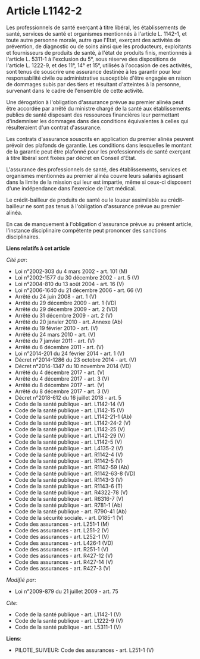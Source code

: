 # Article L1142-2

Les professionnels de santé exerçant à titre libéral, les établissements de santé, services de santé et organismes mentionnés
à l'article L. 1142-1, et toute autre personne morale, autre que l'Etat, exerçant des activités de prévention, de diagnostic
ou de soins ainsi que les producteurs, exploitants et fournisseurs de produits de santé, à l'état de produits finis,
mentionnés à l'article L. 5311-1 à l'exclusion du 5°, sous réserve des dispositions de l'article L. 1222-9, et des 11°, 14°
et 15°, utilisés à l'occasion de ces activités, sont tenus de souscrire une assurance destinée à les garantir pour leur
responsabilité civile ou administrative susceptible d'être engagée en raison de dommages subis par des tiers et résultant
d'atteintes à la personne, survenant dans le cadre de l'ensemble de cette activité. 

Une dérogation à l'obligation d'assurance prévue au premier alinéa peut être accordée par arrêté du ministre chargé de la
santé aux établissements publics de santé disposant des ressources financières leur permettant d'indemniser les dommages dans
des conditions équivalentes à celles qui résulteraient d'un contrat d'assurance. 

Les contrats d'assurance souscrits en application du premier alinéa peuvent prévoir des plafonds de garantie. Les conditions
dans lesquelles le montant de la garantie peut être plafonné pour les professionnels de santé exerçant à titre libéral sont
fixées par décret en Conseil d'Etat.

L'assurance des professionnels de santé, des établissements, services et organismes mentionnés au premier alinéa couvre leurs
salariés agissant dans la limite de la mission qui leur est impartie, même si ceux-ci disposent d'une indépendance dans
l'exercice de l'art médical. 

Le crédit-bailleur de produits de santé ou le loueur assimilable au crédit-bailleur ne sont pas tenus à l'obligation
d'assurance prévue au premier alinéa. 

En cas de manquement à l'obligation d'assurance prévue au présent article, l'instance disciplinaire compétente peut prononcer
des sanctions disciplinaires.

**Liens relatifs à cet article**

_Cité par_:

  - Loi n°2002-303 du 4 mars 2002 - art. 101 (M)
  - Loi n°2002-1577 du 30 décembre 2002 - art. 5 (V)
  - Loi n°2004-810 du 13 août 2004 - art. 16 (V)
  - Loi n°2006-1640 du 21 décembre 2006 - art. 66 (V)
  - Arrêté du 24 juin 2008 - art. 1 (V)
  - Arrêté du 29 décembre 2009 - art. 1 (VD)
  - Arrêté du 29 décembre 2009 - art. 2 (VD)
  - Arrêté du 31 décembre 2009 - art. 2 (V)
  - Arrêté du 20 janvier 2010 - art. Annexe (Ab)
  - Arrêté du 19 février 2010 - art. (V)
  - Arrêté du 24 mars 2010 - art. (V)
  - Arrêté du 7 janvier 2011 - art. (V)
  - Arrêté du 6 décembre 2011 - art. (V)
  - Loi n°2014-201 du 24 février 2014 - art. 1 (V)
  - Décret n°2014-1286 du 23 octobre 2014 - art. (V)
  - Décret n°2014-1347 du 10 novembre 2014 (VD)
  - Arrêté du 4 décembre 2017 - art. (V)
  - Arrêté du 4 décembre 2017 - art. 3 (V)
  - Arrêté du 8 décembre 2017 - art. (V)
  - Arrêté du 8 décembre 2017 - art. 3 (V)
  - Décret n°2018-612 du 16 juillet 2018 - art. 5
  - Code de la santé publique - art. L1142-14 (V)
  - Code de la santé publique - art. L1142-15 (V)
  - Code de la santé publique - art. L1142-21-1 (Ab)
  - Code de la santé publique - art. L1142-24-2 (V)
  - Code de la santé publique - art. L1142-25 (V)
  - Code de la santé publique - art. L1142-29 (V)
  - Code de la santé publique - art. L1142-5 (V)
  - Code de la santé publique - art. L4135-2 (V)
  - Code de la santé publique - art. R1142-4 (V)
  - Code de la santé publique - art. R1142-5 (V)
  - Code de la santé publique - art. R1142-59 (Ab)
  - Code de la santé publique - art. R1142-63-8 (VD)
  - Code de la santé publique - art. R1143-3 (V)
  - Code de la santé publique - art. R1143-6 (T)
  - Code de la santé publique - art. R4322-78 (V)
  - Code de la santé publique - art. R6316-7 (V)
  - Code de la santé publique - art. R781-1 (Ab)
  - Code de la santé publique - art. R790-41 (Ab)
  - Code de la sécurité sociale. - art. D185-1 (V)
  - Code des assurances - art. L251-1 (M)
  - Code des assurances - art. L251-2 (V)
  - Code des assurances - art. L252-1 (V)
  - Code des assurances - art. L426-1 (VD)
  - Code des assurances - art. R251-1 (V)
  - Code des assurances - art. R427-12 (V)
  - Code des assurances - art. R427-14 (V)
  - Code des assurances - art. R427-3 (V)

_Modifié par_:

  - Loi n°2009-879 du 21 juillet 2009 - art. 75

_Cite_:

  - Code de la santé publique - art. L1142-1 (V)
  - Code de la santé publique - art. L1222-9 (V)
  - Code de la santé publique - art. L5311-1 (V)

**Liens**:

  - PILOTE_SUIVEUR: Code des assurances - art. L251-1 (V)
